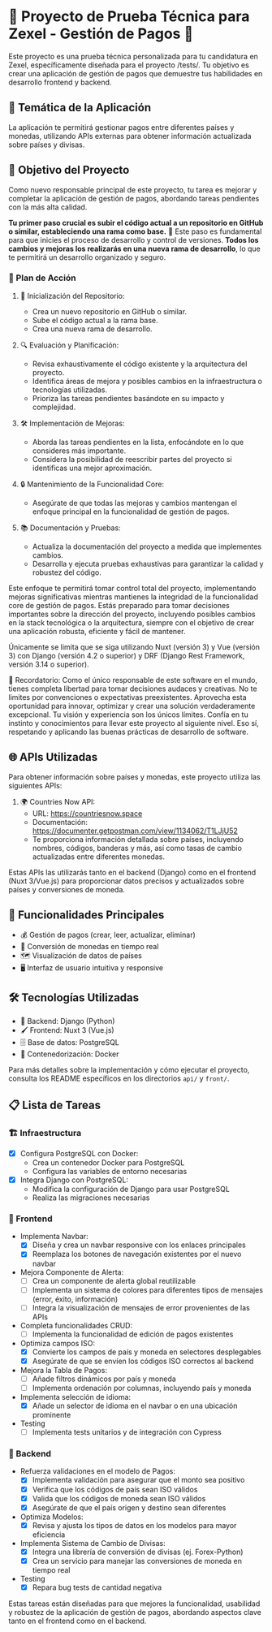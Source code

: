 # 🌟 Proyecto de Prueba Técnica para Zexel - Gestión de Pagos 💸

Este proyecto es una prueba técnica personalizada para tu candidatura en Zexel, específicamente diseñada para el proyecto /tests/. Tu objetivo es crear una aplicación de gestión de pagos que demuestre tus habilidades en desarrollo frontend y backend.

## 🌈 Temática de la Aplicación

La aplicación te permitirá gestionar pagos entre diferentes países y monedas, utilizando APIs externas para obtener información actualizada sobre países y divisas.

## 🎯 Objetivo del Proyecto

Como nuevo responsable principal de este proyecto, tu tarea es mejorar y completar la aplicación de gestión de pagos, abordando tareas pendientes con la más alta calidad.

**Tu primer paso crucial es subir el código actual a un repositorio en GitHub o similar, estableciendo una rama como base.** 🚀 Este paso es fundamental para que inicies el proceso de desarrollo y control de versiones. **Todos los cambios y mejoras los realizarás en una nueva rama de desarrollo**, lo que te permitirá un desarrollo organizado y seguro.

### 📝 Plan de Acción

1. 🏁 Inicialización del Repositorio:

   - Crea un nuevo repositorio en GitHub o similar.
   - Sube el código actual a la rama base.
   - Crea una nueva rama de desarrollo.

2. 🔍 Evaluación y Planificación:

   - Revisa exhaustivamente el código existente y la arquitectura del proyecto.
   - Identifica áreas de mejora y posibles cambios en la infraestructura o tecnologías utilizadas.
   - Prioriza las tareas pendientes basándote en su impacto y complejidad.

3. 🛠️ Implementación de Mejoras:

   - Aborda las tareas pendientes en la lista, enfocándote en lo que consideres más importante.
   - Considera la posibilidad de reescribir partes del proyecto si identificas una mejor aproximación.

4. 🔒 Mantenimiento de la Funcionalidad Core:

   - Asegúrate de que todas las mejoras y cambios mantengan el enfoque principal en la funcionalidad de gestión de pagos.

5. 📚 Documentación y Pruebas:
   - Actualiza la documentación del proyecto a medida que implementes cambios.
   - Desarrolla y ejecuta pruebas exhaustivas para garantizar la calidad y robustez del código.

Este enfoque te permitirá tomar control total del proyecto, implementando mejoras significativas mientras mantienes la integridad de la funcionalidad core de gestión de pagos. Estás preparado para tomar decisiones importantes sobre la dirección del proyecto, incluyendo posibles cambios en la stack tecnológica o la arquitectura, siempre con el objetivo de crear una aplicación robusta, eficiente y fácil de mantener.

Únicamente se limita que se siga utilizando Nuxt (versión 3) y Vue (versión 3) con Django (versión 4.2 o superior) y DRF (Django Rest Framework, versión 3.14 o superior).

🌟 Recordatorio: Como el único responsable de este software en el mundo, tienes completa libertad para tomar decisiones audaces y creativas. No te limites por convenciones o expectativas preexistentes. Aprovecha esta oportunidad para innovar, optimizar y crear una solución verdaderamente excepcional. Tu visión y experiencia son los únicos límites. Confía en tu instinto y conocimientos para llevar este proyecto al siguiente nivel. Eso sí, respetando y aplicando las buenas prácticas de desarrollo de software.

## 🌐 APIs Utilizadas

Para obtener información sobre países y monedas, este proyecto utiliza las siguientes APIs:

1. 🌍 Countries Now API:
   - URL: https://countriesnow.space
   - Documentación: https://documenter.getpostman.com/view/1134062/T1LJjU52
   - Te proporciona información detallada sobre países, incluyendo nombres, códigos, banderas y más, así como tasas de cambio actualizadas entre diferentes monedas.

Estas APIs las utilizarás tanto en el backend (Django) como en el frontend (Nuxt 3/Vue.js) para proporcionar datos precisos y actualizados sobre países y conversiones de moneda.

## 🚀 Funcionalidades Principales

- 💰 Gestión de pagos (crear, leer, actualizar, eliminar)
- 💱 Conversión de monedas en tiempo real
- 🗺️ Visualización de datos de países
- 🖥️ Interfaz de usuario intuitiva y responsive

## 🛠️ Tecnologías Utilizadas

- 🐍 Backend: Django (Python)
- 🖌️ Frontend: Nuxt 3 (Vue.js)
- 🗄️ Base de datos: PostgreSQL
- 🐳 Contenedorización: Docker

Para más detalles sobre la implementación y cómo ejecutar el proyecto, consulta los README específicos en los directorios `api/` y `front/`.

## 📋 Lista de Tareas

### 🏗️ Infraestructura

- [x] Configura PostgreSQL con Docker:
  - Crea un contenedor Docker para PostgreSQL
  - Configura las variables de entorno necesarias
- [x] Integra Django con PostgreSQL:
  - Modifica la configuración de Django para usar PostgreSQL
  - Realiza las migraciones necesarias

### 🎨 Frontend

- Implementa Navbar:
  - [x] Diseña y crea un navbar responsive con los enlaces principales
  - [x] Reemplaza los botones de navegación existentes por el nuevo navbar
- Mejora Componente de Alerta:
  - [ ] Crea un componente de alerta global reutilizable
  - [ ] Implementa un sistema de colores para diferentes tipos de mensajes (error, éxito, información)
  - [ ] Integra la visualización de mensajes de error provenientes de las APIs
- Completa funcionalidades CRUD:
  - [ ] Implementa la funcionalidad de edición de pagos existentes
- Optimiza campos ISO:
  - [x] Convierte los campos de país y moneda en selectores desplegables
  - [x] Asegúrate de que se envíen los códigos ISO correctos al backend
- Mejora la Tabla de Pagos:
  - [ ] Añade filtros dinámicos por país y moneda
  - [ ] Implementa ordenación por columnas, incluyendo país y moneda
- Implementa selección de idioma:
  - [x] Añade un selector de idioma en el navbar o en una ubicación prominente
- Testing
  - [ ] Implementa tests unitarios y de integración con Cypress

### 🔧 Backend

- Refuerza validaciones en el modelo de Pagos:
  - [x] Implementa validación para asegurar que el monto sea positivo
  - [x] Verifica que los códigos de país sean ISO válidos
  - [x] Valida que los códigos de moneda sean ISO válidos
  - [x] Asegúrate de que el país origen y destino sean diferentes
- Optimiza Modelos:
  - [x] Revisa y ajusta los tipos de datos en los modelos para mayor eficiencia
- Implementa Sistema de Cambio de Divisas:
  - [x] Integra una librería de conversión de divisas (ej. Forex-Python)
  - [x] Crea un servicio para manejar las conversiones de moneda en tiempo real
- Testing
  - [x] Repara bug tests de cantidad negativa

Estas tareas están diseñadas para que mejores la funcionalidad, usabilidad y robustez de la aplicación de gestión de pagos, abordando aspectos clave tanto en el frontend como en el backend.
